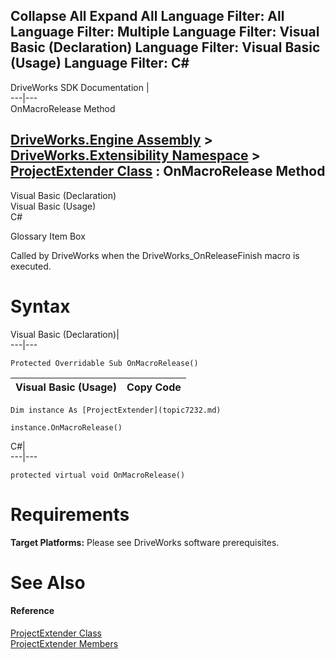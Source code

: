 Collapse All Expand All Language Filter: All  Language Filter: Multiple  Language Filter: Visual Basic (Declaration) Language Filter: Visual Basic (Usage) Language Filter: C#  
---  
DriveWorks SDK Documentation  |   
---|---  
OnMacroRelease Method   
  
[DriveWorks.Engine Assembly](topic2156.md) > [DriveWorks.Extensibility Namespace](topic7150.md) > [ProjectExtender Class](topic7232.md) : OnMacroRelease Method  
---  
  
Visual Basic (Declaration)    
Visual Basic (Usage)    
C# 

Glossary Item Box

Called by DriveWorks when the DriveWorks_OnReleaseFinish macro is executed. 

# Syntax

Visual Basic (Declaration)|   
---|---  
      
    
    Protected Overridable Sub OnMacroRelease()   
  
Visual Basic (Usage)| Copy Code  
---|---  
      
    
    Dim instance As [ProjectExtender](topic7232.md)
     
    instance.OnMacroRelease()  
  
C#|   
---|---  
      
    
    protected virtual void OnMacroRelease()  
  
# Requirements

**Target Platforms:** Please see DriveWorks software prerequisites.

# See Also

#### Reference

[ProjectExtender Class](topic7232.md)   
[ProjectExtender Members](topic7233.md)


